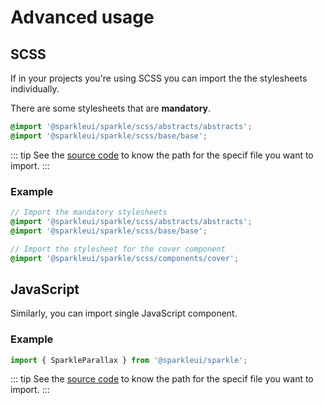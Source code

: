 # Advanced usage

## SCSS

If in your projects you're using SCSS you can import the the stylesheets individually.

There are some stylesheets that are **mandatory**.

```scss
@import '@sparkleui/sparkle/scss/abstracts/abstracts';
@import '@sparkleui/sparkle/scss/base/base';
```

::: tip
See the [source code](./contents.md) to know the path for the specif file you want to import.
:::

### Example

```scss
// Import the mandatory stylesheets
@import '@sparkleui/sparkle/scss/abstracts/abstracts';
@import '@sparkleui/sparkle/scss/base/base';

// Import the stylesheet for the cover component
@import '@sparkleui/sparkle/scss/components/cover';
```

## JavaScript

Similarly, you can import single JavaScript component.

### Example

```js
import { SparkleParallax } from '@sparkleui/sparkle';
```

::: tip
See the [source code](./contents.md) to know the path for the specif file you want to import.
:::
